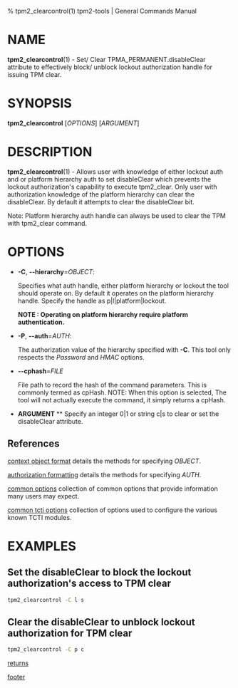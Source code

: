 % tpm2_clearcontrol(1) tpm2-tools | General Commands Manual

# NAME

**tpm2_clearcontrol**(1) - Set/ Clear TPMA_PERMANENT.disableClear attribute to
effectively block/ unblock lockout authorization handle for issuing TPM clear.

# SYNOPSIS

**tpm2_clearcontrol** [*OPTIONS*] [*ARGUMENT*]

# DESCRIPTION

**tpm2_clearcontrol**(1) - Allows user with knowledge of either lockout auth
and or platform hierarchy auth to set disableClear which prevents the lockout
authorization's capability to execute tpm2_clear. Only user with authorization
knowledge of the platform hierarchy can clear the disableClear. By default it
attempts to clear the disableClear bit.

Note: Platform hierarchy auth handle can always be used to clear the TPM with
tpm2_clear command.

# OPTIONS

  * **-C**, **\--hierarchy**=_OBJECT_:

    Specifies what auth handle, either platform hierarchy or lockout the tool
    should operate on. By default it operates on the platform hierarchy handle.
    Specify the handle as p|l|platform|lockout.

    **NOTE : Operating on platform hierarchy require platform authentication.**

  * **-P**, **\--auth**=_AUTH_:

    The authorization value of the hierarchy specified with **-C**.
    This tool only respects the *Password* and *HMAC* options.

  * **\--cphash**=_FILE_

    File path to record the hash of the command parameters. This is commonly
    termed as cpHash. NOTE: When this option is selected, The tool will not
    actually execute the command, it simply returns a cpHash.

  * **ARGUMENT**  ** Specify an integer 0|1 or string c|s to clear or set the
    disableClear attribute.

## References

[context object format](common/ctxobj.md) details the methods for specifying
_OBJECT_.

[authorization formatting](common/authorizations.md) details the methods for
specifying _AUTH_.

[common options](common/options.md) collection of common options that provide
information many users may expect.

[common tcti options](common/tcti.md) collection of options used to configure
the various known TCTI modules.

# EXAMPLES

## Set the disableClear to block the lockout authorization's access to TPM clear
```bash
tpm2_clearcontrol -C l s
```

## Clear the disableClear to unblock lockout authorization for TPM clear
```bash
tpm2_clearcontrol -C p c
```

[returns](common/returns.md)

[footer](common/footer.md)
